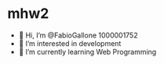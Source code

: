 # mhw2
- 👋 Hi, I’m @FabioGallone 1000001752
- 👀 I’m interested in development
- 🌱 I’m currently learning Web Programming

